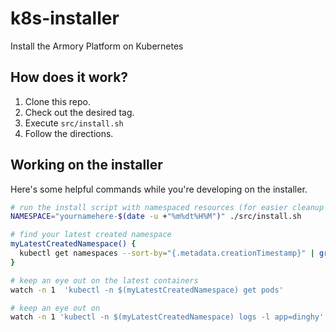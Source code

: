 # k8s-installer

Install the Armory Platform on Kubernetes

## How does it work?

1. Clone this repo.
2. Check out the desired tag.
2. Execute `src/install.sh`
3. Follow the directions.


## Working on the installer
Here's some helpful commands while you're developing on the installer.
```bash
# run the install script with namespaced resources (for easier cleanup and namespaces for multiple developers)
NAMESPACE="yournamehere-$(date -u +"%m%dt%H%M")" ./src/install.sh

# find your latest created namespace
myLatestCreatedNamespace() {
  kubectl get namespaces --sort-by="{.metadata.creationTimestamp}" | grep yournamehere | tail -1 | awk "{print \$1}"
}

# keep an eye out on the latest containers
watch -n 1  'kubectl -n $(myLatestCreatedNamespace) get pods'

# keep an eye out on 
watch -n 1 'kubectl -n $(myLatestCreatedNamespace) logs -l app=dinghy'
```
